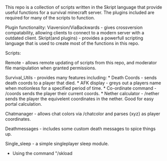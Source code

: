 This repo is a collection of scripts written in the Skript language that provide useful functions for a survival minecraft server.
The plugins included are required for many of the scripts to function.



Plugin functionality:
  Viaversion/ViaBackwards - gives crossversion compatability, allowing clients to connect to a modern server with a outdated client.
  Skript(and plugins) - provides a powerfull scripting language that is used to create most of the functions in this repo.



Scripts:

  Remote - allows remote updating of scripts from this repo, and moderator file manipulation when granted permissions.
  
  Survival_Utils - provides many features including:
    * Death Coords - sends death coords to a player that died.
    * AFK display - greys out a players name when motionless for a specified period of time.
    * Co-ordinate command - /coords sends the player their current coords.
    * Nether calculator - /nether <x> <y> <z> sends the player the equivelent coordinates in the nether. Good for easy portal calculation.
  
  Chatmanager - allows chat colors via /chatcolor and parses {xyz} as player coordinates. 
  
  Deathmessages - includes some custom death messages to spice things up.
  
  Single_sleep - a simple singleplayer sleep module.
  
  

* Using the command "/skload <script name>" in game or via console will update the specified script with the most recent one from this repo. may need to reload script manualy to take effect("/sk reload <script name>")


